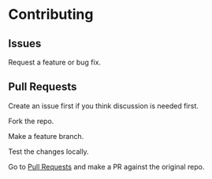 # Contributing

## Issues

Request a feature or bug fix.


## Pull Requests

Create an issue first if you think discussion is needed first.

Fork the repo.

Make a feature branch.

Test the changes locally.

Go to [Pull Requests](https://github.com/MichaelCurrin/search-dragon/pulls) and make a PR against the original repo.
